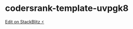 # codersrank-template-uvpgk8

[Edit on StackBlitz ⚡️](https://stackblitz.com/edit/codersrank-template-uvpgk8)